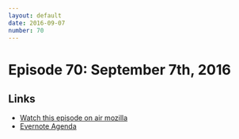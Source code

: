 ```yaml
---
layout: default
date: 2016-09-07
number: 70
---
```


# Episode 70: September 7th, 2016

## Links
* [Watch this episode on air mozilla](https://air.mozilla.org/the-joy-of-coding-episode-70/)
* [Evernote Agenda](https://www.evernote.com/l/AbLBwON5wbVMwowMEsK52JiwOEiuAXYjAcY)
